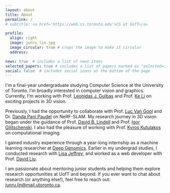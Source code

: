 ```yaml
---
layout: about
title: About
permalink: /
# subtitle: <a href='https://web.cs.toronto.edu'>CS at UofT</a>

profile:
  align: right
  image: junru_lin.jpg
  image_circular: true # crops the image to make it circular
  address: 

news: true  # includes a list of news items
selected_papers: true # includes a list of papers marked as "selected={true}"
social: false  # includes social icons at the bottom of the page
---
```


I'm a final-year undergraduate studying Computer Science at the University of Toronto. I’m broadly interested in computer vision and graphics. Currently, I'm working with Prof. <a href='https://geometry.stanford.edu/member/guibas/'>Leonidas J. Guibas</a> and Prof. <a href='https://www.sfu.ca/~keli/'>Ke Li</a> on exciting projects in 3D vision.

Previously, I had the opportunity to collaborate with Prof. <a href='https://scholar.google.ca/citations?user=TwMib_QAAAAJ&hl=en'>Luc Van Gool</a> and Dr. <a href='https://insait.ai/dr-danda-paudel/'>Danda Pani Paudel</a> on NeRF-SLAM. My research journey in 3D vision began under the guidance of Prof. <a href='https://davidlindell.com'>David B. Lindell</a> and Prof. <a href='https://www.gilitschenski.org/igor/'>Igor Gilitschenski</a>. I also had the pleasure of working with Prof. <a href='http://www.cs.toronto.edu/~kyros/'>Kyros Kutulakos</a> on computational imaging.

I gained industry experience through a year-long internship as a machine learning researcher at <a href='https://www.deepgenomics.com'>Deep Genomics</a>. Earlier in my undergrad studies, I conducted research with <a href='https://www.utsc.utoronto.ca/cms/lisa-jeffrey'>Lisa Jeffrey</a>, and worked as a web developer with Prof. <a href='https://www.cs.toronto.edu/~david/'>David Liu</a>.

I am passionate about mentoring junior students and helping them explore research opportunities at UofT and beyond. If you ever want to chat about research (or anything else!), feel free to reach out: <a href="mailto:junru.lin@mail.utoronto.ca">junru.lin@mail.utoronto.ca</a>.

<!-- Hello, 
Write your biography here. Tell the world about yourself. Link to your favorite [subreddit](http://reddit.com). You can put a picture in, too. The code is already in, just name your picture `prof_pic.jpg` and put it in the `img/` folder.

Put your address / P.O. box / other info right below your picture. You can also disable any these elements by editing `profile` property of the YAML header of your `_pages/about.md`. Edit `_bibliography/papers.bib` and Jekyll will render your [publications page](/al-folio/publications/) automatically.

Link to your social media connections, too. This theme is set up to use [Font Awesome icons](http://fortawesome.github.io/Font-Awesome/) and [Academicons](https://jpswalsh.github.io/academicons/), like the ones below. Add your Facebook, Twitter, LinkedIn, Google Scholar, or just disable all of them. -->
